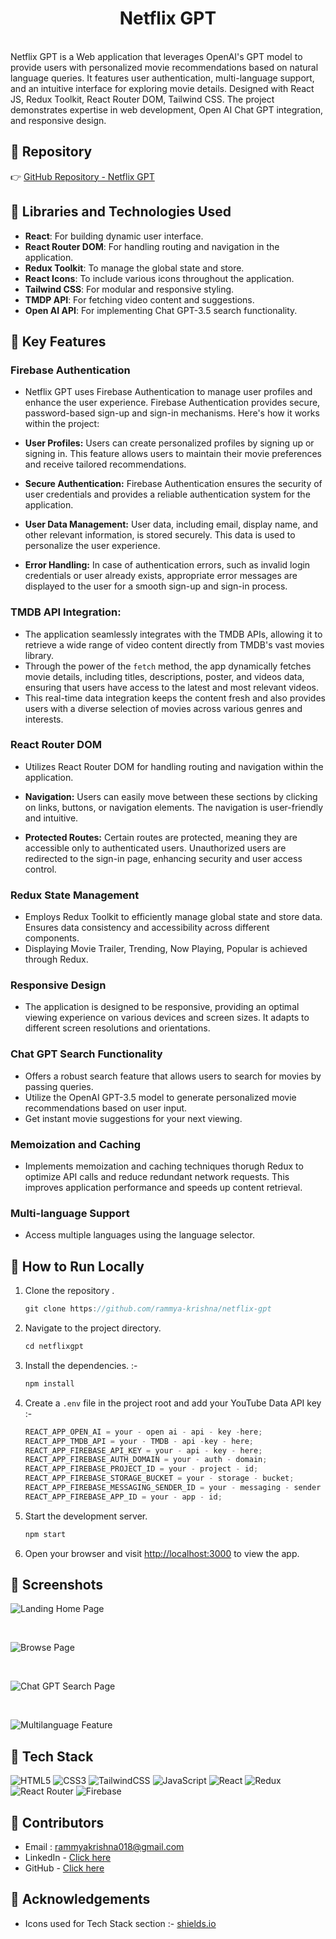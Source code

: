 # <div align="center"> Netflix GPT </div>

<br>
Netflix GPT is a Web application that leverages OpenAI's GPT model to provide users with personalized movie recommendations based on natural language queries. It features user authentication, multi-language support, and an intuitive interface for exploring movie details. Designed with React JS, Redux Toolkit, React Router DOM, Tailwind CSS. The project demonstrates expertise in web development, Open AI Chat GPT integration, and responsive design.


## 📌 Repository

👉 [GitHub Repository - Netflix GPT](https://github.com/rammya-krishna/netflix-gpt "Repo Link")

## 📌 Libraries and Technologies Used

- **React**: For building dynamic user interface.
- **React Router DOM**: For handling routing and navigation in the application.
- **Redux Toolkit**: To manage the global state and store.
- **React Icons**: To include various icons throughout the application.
- **Tailwind CSS**: For modular and responsive styling.
- **TMDP API**: For fetching video content and suggestions.
- **Open AI API**: For implementing Chat GPT-3.5 search functionality.

## 📌 Key Features

### Firebase Authentication

- Netflix GPT uses Firebase Authentication to manage user profiles and enhance the user experience. Firebase Authentication provides secure, password-based sign-up and sign-in mechanisms. Here's how it works within the project:

- **User Profiles:** Users can create personalized profiles by signing up or signing in. This feature allows users to maintain their movie preferences and receive tailored recommendations.

- **Secure Authentication:** Firebase Authentication ensures the security of user credentials and provides a reliable authentication system for the application.

- **User Data Management:** User data, including email, display name, and other relevant information, is stored securely. This data is used to personalize the user experience.

- **Error Handling:** In case of authentication errors, such as invalid login credentials or user already exists, appropriate error messages are displayed to the user for a smooth sign-up and sign-in process.

### TMDB API Integration:

- The application seamlessly integrates with the TMDB APIs, allowing it to retrieve a wide range of video content directly from TMDB's vast movies library.
- Through the power of the `fetch` method, the app dynamically fetches movie details, including titles, descriptions, poster, and videos data, ensuring that users have access to the latest and most relevant videos.
- This real-time data integration keeps the content fresh and also provides users with a diverse selection of movies across various genres and interests.

### React Router DOM

- Utilizes React Router DOM for handling routing and navigation within the application.

- **Navigation:** Users can easily move between these sections by clicking on links, buttons, or navigation elements. The navigation is user-friendly and intuitive.

- **Protected Routes:** Certain routes are protected, meaning they are accessible only to authenticated users. Unauthorized users are redirected to the sign-in page, enhancing security and user access control.

### Redux State Management

- Employs Redux Toolkit to efficiently manage global state and store data. Ensures data consistency and accessibility across different components.
- Displaying Movie Trailer, Trending, Now Playing, Popular is achieved through Redux.

### Responsive Design

- The application is designed to be responsive, providing an optimal viewing experience on various devices and screen sizes. It adapts to different screen resolutions and orientations.

### Chat GPT Search Functionality

- Offers a robust search feature that allows users to search for movies by passing queries.
- Utilize the OpenAI GPT-3.5 model to generate personalized movie recommendations based on user input.
- Get instant movie suggestions for your next viewing.

### Memoization and Caching

- Implements memoization and caching techniques thorugh Redux to optimize API calls and reduce redundant network requests. This improves application performance and speeds up content retrieval.

### Multi-language Support

- Access multiple languages using the language selector.

## 📌 How to Run Locally

1. Clone the repository .

   ```javascript
   git clone https://github.com/rammya-krishna/netflix-gpt
   ```

2. Navigate to the project directory.

   ```javascript
   cd netflixgpt
   ```

3. Install the dependencies. :-

   ```javascript
   npm install
   ```

4. Create a `.env` file in the project root and add your YouTube Data API key :-

   ```javascript
   REACT_APP_OPEN_AI = your - open ai - api - key -here;
   REACT_APP_TMDB_API = your - TMDB - api -key - here;
   REACT_APP_FIREBASE_API_KEY = your - api - key - here;
   REACT_APP_FIREBASE_AUTH_DOMAIN = your - auth - domain;
   REACT_APP_FIREBASE_PROJECT_ID = your - project - id;
   REACT_APP_FIREBASE_STORAGE_BUCKET = your - storage - bucket;
   REACT_APP_FIREBASE_MESSAGING_SENDER_ID = your - messaging - sender - id;
   REACT_APP_FIREBASE_APP_ID = your - app - id;
   ```

5. Start the development server.

   ```javascript
   npm start
   ```

6. Open your browser and visit [http://localhost:3000](http://localhost:3000) to view the app.

## 📌 Screenshots

![Landing Home Page](./src/images/SS-01.PNG )

<br>

![Browse Page](./src/images/SS-02.png)

<br>

![Chat GPT Search Page](./src/images/SS-03.png)

<br>

![Multilanguage Feature](./src/images/SS-04.PNG)

## 📌 Tech Stack

![HTML5](https://img.shields.io/badge/html5-%23E34F26.svg?style=for-the-badge&logo=html5&logoColor=white)
![CSS3](https://img.shields.io/badge/css3-%231572B6.svg?style=for-the-badge&logo=css3&logoColor=white)
![TailwindCSS](https://img.shields.io/badge/tailwindcss-%2338B2AC.svg?style=for-the-badge&logo=tailwind-css&logoColor=white)
![JavaScript](https://img.shields.io/badge/javascript-%23323330.svg?style=for-the-badge&logo=javascript&logoColor=%23F7DF1E)
![React](https://img.shields.io/badge/react-%2320232a.svg?style=for-the-badge&logo=react&logoColor=%2361DAFB)
![Redux](https://img.shields.io/badge/redux-%23593d88.svg?style=for-the-badge&logo=redux&logoColor=white)
![React Router](https://img.shields.io/badge/React_Router-CA4245?style=for-the-badge&logo=react-router&logoColor=white)
![Firebase](https://img.shields.io/badge/Firebase-039BE5?style=for-the-badge&logo=Firebase&logoColor=white)


## 📌 Contributors


- Email : rammyakrishna018@gmail.com
- LinkedIn - [Click here](https://www.linkedin.com/in/rammyakrishna/ "LinkedIn Link")
- GitHub - [Click here](https://github.com/rammya-krishna "GitHub Link")

## 📌 Acknowledgements

- Icons used for Tech Stack section :- [shields.io](https://img.shields.io)
